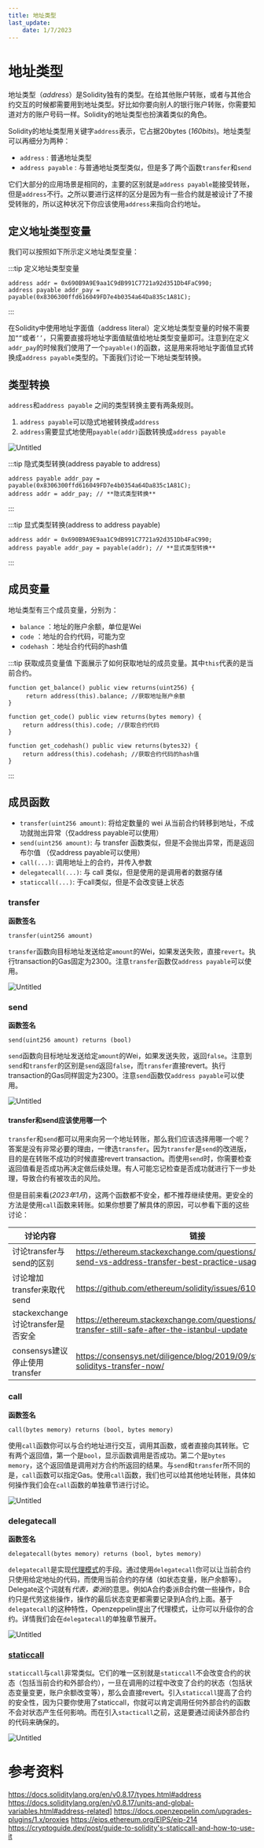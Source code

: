 ```yaml
---
title: 地址类型
last_update:
    date: 1/7/2023
---
```


# 地址类型

地址类型（*address*）是Solidity独有的类型。在给其他账户转账，或者与其他合约交互的时候都需要用到地址类型。好比如你要向别人的银行账户转账，你需要知道对方的账户号码一样。Solidity的地址类型也扮演着类似的角色。

Solidity的地址类型用关键字`address`表示，它占据20bytes (*160bits*)。地址类型可以再细分为两种：

- `address` : 普通地址类型
- `address payable` : 与普通地址类型类似，但是多了两个函数`transfer`和`send`

它们大部分的应用场景是相同的，主要的区别就是`address payable`能接受转账，但是`address`不行。之所以要进行这样的区分是因为有一些合约就是被设计了不接受转账的，所以这种状况下你应该使用`address`来指向合约地址。

## 定义地址类型变量

我们可以按照如下所示定义地址类型变量：

:::tip 定义地址类型变量
```solidity
address addr = 0x690B9A9E9aa1C9dB991C7721a92d351Db4FaC990;
address payable addr_pay = payable(0x8306300ffd616049FD7e4b0354a64Da835c1A81C);
```
:::

在Solidity中使用地址字面值（address literal）定义地址类型变量的时候不需要加`””`或者`’’`，只需要直接将地址字面值赋值给地址类型变量即可。注意到在定义`addr_pay`的时候我们使用了一个`payable()`的函数，这是用来将地址字面值显式转换成`address payable`类型的。下面我们讨论一下地址类型转换。

## 类型转换

`address`和`address payable` 之间的类型转换主要有两条规则。

1. `address payable`可以隐式地被转换成`address`
2. `address`需要显式地使用`payable(addr)`函数转换成`address payable`

![Untitled](assets/address/Untitled.png)

:::tip 隐式类型转换(address payable to address) 
```solidity
address payable addr_pay = payable(0x8306300ffd616049FD7e4b0354a64Da835c1A81C);
address addr = addr_pay; // **隐式类型转换**
```
:::

:::tip 显式类型转换(address to address payable)
```solidity
address addr = 0x690B9A9E9aa1C9dB991C7721a92d351Db4FaC990;
address payable addr_pay = payable(addr); // **显式类型转换**
```
:::

## 成员变量

地址类型有三个成员变量，分别为：

- `balance`    ：地址的账户余额，单位是Wei
- `code`         ：地址的合约代码，可能为空
- `codehash` ：地址合约代码的hash值

:::tip 获取成员变量值 
下面展示了如何获取地址的成员变量。其中`this`代表的是当前合约。

```solidity
function get_balance() public view returns(uint256) {
     return address(this).balance; //获取地址账户余额
}

function get_code() public view returns(bytes memory) {
    return address(this).code; //获取合约代码
}

function get_codehash() public view returns(bytes32) {
    return address(this).codehash; //获取合约代码的hash值
}
```
:::

## 成员函数

- `transfer(uint256 amount)`: 将给定数量的 wei 从当前合约转移到地址，不成功就抛出异常（仅address payable可以使用）
- `send(uint256 amount)`: 与 transfer 函数类似，但是不会抛出异常，而是返回布尔值 （仅address payable可以使用）
- `call(...)`: 调用地址上的合约，并传入参数
- `delegatecall(...)`: 与 call 类似，但是使用的是调用者的数据存储
- `staticcall(...)`: 于call类似，但是不会改变链上状态

### transfer

**函数签名**

```solidity
transfer(uint256 amount)
```

`transfer`函数向目标地址发送给定`amount`的Wei，如果发送失败，直接`revert`。执行transaction的Gas固定为2300。注意`transfer`函数仅`address payable`可以使用。

![Untitled](assets/address/Untitled1.png)

### send

**函数签名**

```solidity
send(uint256 amount) returns (bool)
```

`send`函数向目标地址发送给定`amount`的Wei，如果发送失败，返回`false`。注意到`send`和`transfer`的区别是`send`返回`false`，而`transfer`直接revert。执行transaction的Gas同样固定为2300。注意`send`函数仅`address payable`可以使用。

![Untitled](assets/address/Untitled2.png)

#### transfer和send应该使用哪一个

`transfer`和`send`都可以用来向另一个地址转账，那么我们应该选择用哪一个呢？答案是没有非常必要的理由，一律选`transfer`。因为`transfer`是`send`的改进版，目的是在转账不成功的时候直接revert transaction。而使用`send`时，你需要检查返回值看是否成功再决定做后续处理。有人可能忘记检查是否成功就进行下一步处理，导致合约有被攻击的风险。

但是目前来看(*2023年1月*)，这两个函数都不安全，都不推荐继续使用。更安全的方法是使用`call`函数来转账。如果你想要了解具体的原因，可以参看下面的这些讨论：

| 讨论内容 | 链接                                                                                                      |
| --- |---------------------------------------------------------------------------------------------------------|
| 讨论transfer与send的区别 | https://ethereum.stackexchange.com/questions/19341/address-send-vs-address-transfer-best-practice-usage |
| 讨论增加transfer来取代send | https://github.com/ethereum/solidity/issues/610 |
| stackexchange讨论transfer是否安全 | https://ethereum.stackexchange.com/questions/78124/is-transfer-still-safe-after-the-istanbul-update     |
| consensys建议停止使用transfer | https://consensys.net/diligence/blog/2019/09/stop-using-soliditys-transfer-now/                         |

### call

**函数签名**

```solidity
call(bytes memory) returns (bool, bytes memory)
```

使用`call`函数你可以与合约地址进行交互，调用其函数，或者直接向其转账。它有两个返回值，第一个是`bool`，显示函数调用是否成功。第二个是`bytes memory`，这个返回值是调用对方合约所返回的结果。与`send`和`transfer`所不同的是，`call`函数可以指定Gas。使用`call`函数，我们也可以给其他地址转账，具体如何操作我们会在`call`函数的单独章节进行讨论。

![Untitled](assets/address/Untitled3.png)

### delegatecall

**函数签名**

```solidity
delegatecall(bytes memory) returns (bool, bytes memory)
```

`delegatecall`是实现[代理模式](https://docs.openzeppelin.com/upgrades-plugins/1.x/proxies)的手段。通过使用`delegatecall`你可以让当前合约只使用给定地址的代码，而使用当前合约的存储（如状态变量，账户余额等）。Delegate这个词就有*代表，委派*的意思。例如A合约委派B合约做一些操作，B合约只是代劳这些操作，操作的最后状态变更都需要记录到A合约上面。基于`delegatecall`的这种特性，Openzeppelin提出了代理模式，让你可以升级你的合约。详情我们会在`delegatecall`的单独章节展开。

![Untitled](assets/address/Untitled4.png)

### [staticcall](https://eips.ethereum.org/EIPS/eip-214)

`staticcall`与`call`非常类似。它们的唯一区别就是`staticcall`不会改变合约的状态（包括当前合约和外部合约），一旦在调用的过程中改变了合约的状态（包括状态变量变更，账户余额改变等），那么会直接revert。引入`staticcall`提高了合约的安全性，因为只要你使用了staticcall，你就可以肯定调用任何外部合约的函数不会对状态产生任何影响。而在引入`stacticall`之前，这是要通过阅读外部合约的代码来确保的。

![Untitled](assets/address/Untitled5.png)

# 参考资料

https://docs.soliditylang.org/en/v0.8.17/types.html#address
https://docs.soliditylang.org/en/v0.8.17/units-and-global-variables.html#address-related]
https://docs.openzeppelin.com/upgrades-plugins/1.x/proxies
https://eips.ethereum.org/EIPS/eip-214
https://cryptoguide.dev/post/guide-to-solidity's-staticcall-and-how-to-use-it